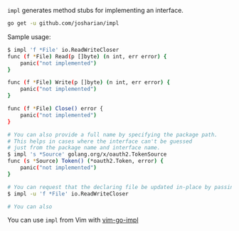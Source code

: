 `impl` generates method stubs for implementing an interface.

```bash
go get -u github.com/josharian/impl
```

Sample usage:

```bash
$ impl 'f *File' io.ReadWriteCloser
func (f *File) Read(p []byte) (n int, err error) {
	panic("not implemented")
}

func (f *File) Write(p []byte) (n int, err error) {
	panic("not implemented")
}

func (f *File) Close() error {
	panic("not implemented")
}

# You can also provide a full name by specifying the package path.
# This helps in cases where the interface can't be guessed
# just from the package name and interface name.
$ impl 's *Source' golang.org/x/oauth2.TokenSource
func (s *Source) Token() (*oauth2.Token, error) {
    panic("not implemented")
}

# You can request that the declaring file be updated in-place by passing -u
$ impl -u 'f *File' io.ReadWriteCloser

# You can also 
```

You can use `impl` from Vim with [vim-go-impl](https://github.com/rhysd/vim-go-impl)
